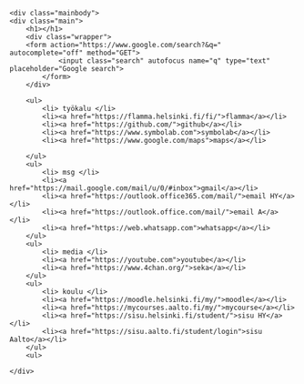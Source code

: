 <!DOCTYPE html>
<html>
<head>
	<meta charset="utf-8">
	<title> koti </title>
    <link href="stylesheet.css" rel="stylesheet" type="text/css">
	<link rel="preconnect" href="https://fonts.gstatic.com">
	<link href="https://fonts.googleapis.com/css2?family=Nunito:ital,wght@0,200;0,900;1,400&display=swap" rel="stylesheet">


</head>
<body>
	
	<div class="mainbody">
	<div class="main">
		<h1></h1>
		<div class="wrapper">
		<form action="https://www.google.com/search?&q=" autocomplete="off" method="GET">
				<input class="search" autofocus name="q" type="text" placeholder="Google search">
			</form>
		</div>
		
		<ul>
			<li> työkalu </li>
			<li><a href="https://flamma.helsinki.fi/fi/">flamma</a></li>
			<li><a href="https://github.com/">github</a></li>
			<li><a href="https://www.symbolab.com">symbolab</a></li>
			<li><a href="https://www.google.com/maps">maps</a></li>
			
		</ul>
		<ul>
			<li> msg </li>
			<li><a href="https://mail.google.com/mail/u/0/#inbox">gmail</a></li>
			<li><a href="https://outlook.office365.com/mail/">email HY</a></li>
			<li><a href="https://outlook.office.com/mail/">email A</a></li>
			<li><a href="https://web.whatsapp.com">whatsapp</a></li>
		</ul>
		<ul>
			<li> media </li>
			<li><a href="https://youtube.com">youtube</a></li>
			<li><a href="https://www.4chan.org/">seka</a></li>
		</ul>
		<ul>
			<li> koulu </li>
			<li><a href="https://moodle.helsinki.fi/my/">moodle</a></li>
			<li><a href="https://mycourses.aalto.fi/my/">mycourse</a></li>
			<li><a href="https://sisu.helsinki.fi/student/">sisu HY</a></li>
			<li><a href="https://sisu.aalto.fi/student/login">sisu Aalto</a></li>
		</ul>
		<ul>
		
	</div>
	
</body>
</html>
